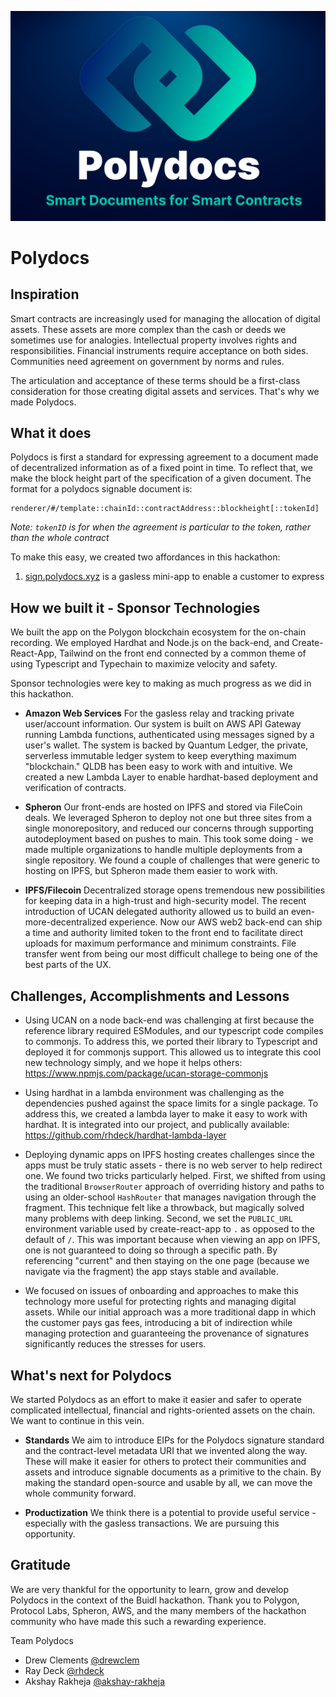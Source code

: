 ![Polydocs Logo](/assets/Polydocs%20Devpost%20Thumbnail.png)
# Polydocs
## Inspiration
Smart contracts are increasingly used for managing the allocation of digital assets. These assets are more complex than the cash or deeds we sometimes use for analogies. Intellectual property involves rights and responsibilities. Financial instruments require acceptance on both sides. Communities need agreement on government by norms and rules.

The articulation and acceptance of these terms should be a first-class consideration for those creating digital assets and services. That's why we made Polydocs. 
## What it does
Polydocs is first a standard for expressing agreement to a document made of decentralized information as of a fixed point in time. To reflect that, we make the block height part of the specification of a given document. The format for a polydocs signable document is:

    renderer/#/template::chainId::contractAddress::blockheight[::tokenId]
*Note: `tokenID` is for when the agreement is particular to the token, rather than the whole contract*

To make this easy, we created two affordances in this hackathon:

1) [sign.polydocs.xyz](https://sign.polydocs.xyz) is a gasless mini-app to enable a customer to express 


## How we built it - Sponsor Technologies

We built the app on the Polygon blockchain ecosystem for the on-chain recording. We employed Hardhat and Node.js on the back-end, and Create-React-App, Tailwind on the front end connected by a common theme of using Typescript and Typechain to maximize velocity and safety. 

Sponsor technologies were key to making as much progress as we did in this hackathon.

* **Amazon Web Services** For the gasless relay and tracking private user/account information. Our system is built on AWS API Gateway running Lambda functions, authenticated using messages signed by a user's wallet. The system is backed by Quantum Ledger, the private, serverless immutable ledger system to keep everything maximum "blockchain." QLDB has been easy to work with and intuitive. We created a new Lambda Layer to enable hardhat-based deployment and verification of contracts. 

* **Spheron** Our front-ends are hosted on IPFS and stored via FileCoin deals. We leveraged Spheron to deploy not one but three sites from a single monorepository, and reduced our concerns through supporting autodeployment based on pushes to main. This took some doing - we made multiple organizations to handle multiple deployments from a single repository. We found a couple of challenges that were generic to hosting on IPFS, but Spheron made them easier to work with. 

* **IPFS/Filecoin** Decentralized storage opens tremendous new possibilities for keeping data in a high-trust and high-security model. The recent introduction of UCAN delegated authority allowed us to build an even-more-decentralized experience. Now our AWS web2 back-end can ship a time and authority limited token to the front end to facilitate direct uploads for maximum performance and minimum constraints. File transfer went from being our most difficult challege to being one of the best parts of the UX. 

## Challenges, Accomplishments and Lessons

* Using UCAN on a node back-end was challenging at first because the reference library required ESModules, and our typescript code compiles to commonjs. To address this, we ported their library to Typescript and deployed it for commonjs support. This allowed us to integrate this cool new technology simply, and we hope it helps others: https://www.npmjs.com/package/ucan-storage-commonjs

* Using hardhat in a lambda environment was challenging as the dependencies pushed against the space limits for a single package. To address this, we created a lambda layer to make it easy to work with hardhat. It is integrated into our project, and publically available: https://github.com/rhdeck/hardhat-lambda-layer 

* Deploying dynamic apps on IPFS hosting creates challenges since the apps must be truly static assets - there is no web server to help redirect one. We found two tricks particularly helped. First, we shifted from using the traditional `BrowserRouter` approach of overriding history and paths to using an older-school `HashRouter` that manages navigation through the fragment. This technique felt like a throwback, but magically solved many problems with deep linking. Second, we set the `PUBLIC_URL` environment variable used by create-react-app to `.` as opposed to the default of `/`. This was important because when viewing an app on IPFS, one is not guaranteed to doing so through a specific path. By referencing "current" and then staying on the one page (because we navigate via the fragment) the app stays stable and available. 

* We focused on issues of onboarding and approaches to make this technology more useful for protecting rights and managing digital assets. While our initial approach was a more traditional dapp in which the customer pays gas fees, introducing a bit of indirection while managing protection and guaranteeing the provenance of signatures significantly reduces the stresses for users. 

## What's next for Polydocs

We started Polydocs as an effort to make it easier and safer to operate complicated intellectual, financial and rights-oriented assets on the chain. We want to continue in this vein.

* **Standards** We aim to introduce EIPs for the Polydocs signature standard and the contract-level metadata URI that we invented along the way. These will make it easier for others to protect their communities and assets and introduce signable documents as a primitive to the chain. By making the standard open-source and usable by all, we can move the whole community forward. 

* **Productization** We think there is a potential to provide useful service - especially with the gasless transactions. We are pursuing this opportunity. 

## Gratitude

We are very thankful for the opportunity to learn, grow and develop Polydocs in the context of the Buidl hackathon. Thank you to Polygon, Protocol Labs, Spheron, AWS, and the many members of the hackathon community who have made this such a rewarding experience. 

Team Polydocs

* Drew Clements [@drewclem](https://github.com/drewclem)
* Ray Deck [@rhdeck](https://github.com/rhdeck)
* Akshay Rakheja [@akshay-rakheja](https://github.com/akshay-rakheja)

